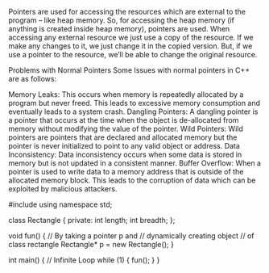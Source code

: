 ﻿Pointers are used for accessing the resources which are external to the program – like heap memory. So, for accessing the heap memory (if anything is created inside heap memory), pointers are used. When accessing any external resource we just use a copy of the resource. If we make any changes to it, we just change it in the copied version. But, if we use a pointer to the resource, we’ll be able to change the original resource.

Problems with Normal Pointers
Some Issues with normal pointers in C++ are as follows:

Memory Leaks: This occurs when memory is repeatedly allocated by a program but never freed. This leads to excessive memory consumption and eventually leads to a system crash.
Dangling Pointers: A dangling pointer is a pointer that occurs at the time when the object is de-allocated from memory without modifying the value of the pointer.
Wild Pointers: Wild pointers are pointers that are declared and allocated memory but the pointer is never initialized to point to any valid object or address.
Data Inconsistency: Data inconsistency occurs when some data is stored in memory but is not updated in a consistent manner.
Buffer Overflow: When a pointer is used to write data to a memory address that is outside of the allocated memory block. This leads to the corruption of data which can be exploited by malicious attackers.



#include <iostream>
using namespace std;
 
class Rectangle {
private:
    int length;
    int breadth;
};
 
void fun()
{
    // By taking a pointer p and
    // dynamically creating object
    // of class rectangle
    Rectangle* p = new Rectangle();
}
 
int main()
{
    // Infinite Loop
    while (1) {
        fun();
    }
}
